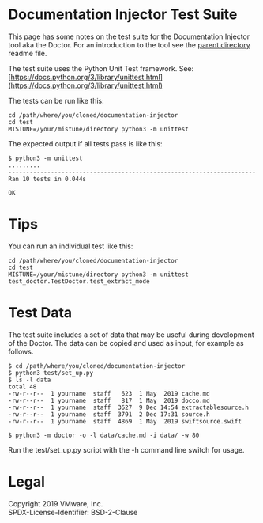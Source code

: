 Documentation Injector Test Suite
=================================
This page has some notes on the test suite for the Documentation Injector tool
aka the Doctor. For an introduction to the tool see the [parent directory](/../)
readme file.

The test suite uses the Python Unit Test framework. See:
[https://docs.python.org/3/library/unittest.html](https://docs.python.org/3/library/unittest.html)

The tests can be run like this:
    
    cd /path/where/you/cloned/documentation-injector
    cd test
    MISTUNE=/your/mistune/directory python3 -m unittest

The expected output if all tests pass is like this:

    $ python3 -m unittest
    .........
    ----------------------------------------------------------------------
    Ran 10 tests in 0.044s
    
    OK

Tips
====
You can run an individual test like this:

    cd /path/where/you/cloned/documentation-injector
    cd test
    MISTUNE=/your/mistune/directory python3 -m unittest test_doctor.TestDoctor.test_extract_mode

Test Data
=========
The test suite includes a set of data that may be useful during development of
the Doctor. The data can be copied and used as input, for example as follows.

    $ cd /path/where/you/cloned/documentation-injector
    $ python3 test/set_up.py
    $ ls -l data
    total 48
    -rw-r--r--  1 yourname  staff   623  1 May  2019 cache.md
    -rw-r--r--  1 yourname  staff   817  1 May  2019 docco.md
    -rw-r--r--  1 yourname  staff  3627  9 Dec 14:54 extractablesource.h
    -rw-r--r--  1 yourname  staff  3791  2 Dec 17:31 source.h
    -rw-r--r--  1 yourname  staff  4869  1 May  2019 swiftsource.swift

    $ python3 -m doctor -o -l data/cache.md -i data/ -w 80

Run the test/set_up.py script with the -h command line switch for usage.

Legal
=====
Copyright 2019 VMware, Inc.  
SPDX-License-Identifier: BSD-2-Clause
